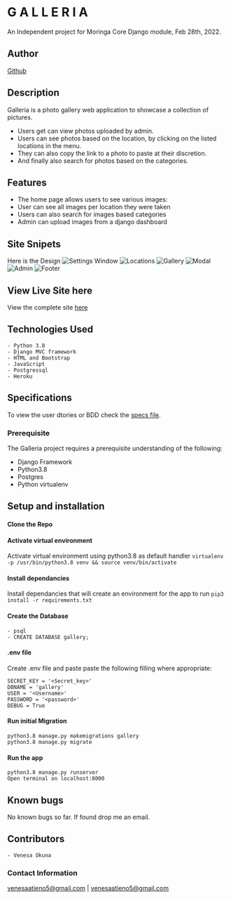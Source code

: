 # G A L L E R I A   

An Independent project for Moringa Core Django module, Feb 28th, 2022.

## Author  
  
[Github](https://github.com/VenesaOkuna) 

## Description

Galleria is a photo gallery web application to showcase a collection of pictures. 

- Users get can view photos uploaded by admin. 
- Users can see photos based on the location, by clicking on the listed locations in the menu. 
- They can also copy the link to a photo to paste at their discretion. 
- And finally also search for photos based on the categories.

## Features
- The home page allows users to see various images:
- User can see all images per location they were taken
- Users can also search for images based categories
- Admin can upload images from a django dashboard


## Site Snipets
Here is the Design
![Settings Window](https://raw.github.com/VenesaOkuna/Galleria/master/static/images/landing.png)
![Locations](./images/locations.png)
![Gallery](./images/albumgallery.png)
![Modal](./images/detailsmodal.png)
![Admin](./images/admin.png)
![Footer](./images/footer.png)

## View Live Site here
View the complete site [here](#)


## Technologies Used
    - Python 3.8
    - Django MVC framework
    - HTML and Bootstrap
    - JavaScript
    - Postgressql
    - Heroku

## Specifications
To view the user dtories or BDD check the [specs file](specs.md).

### Prerequisite
The Galleria project requires a prerequisite understanding of the following:
- Django Framework
- Python3.8
- Postgres
- Python virtualenv

## Setup and installation

#### Clone the Repo
####  Activate virtual environment
Activate virtual environment using python3.8 as default handler
    `virtualenv -p /usr/bin/python3.8 venv && source venv/bin/activate`
####  Install dependancies
Install dependancies that will create an environment for the app to run `pip3 install -r requirements.txt`
####  Create the Database
    - psql
    - CREATE DATABASE gallery;
####  .env file
Create .env file and paste paste the following filling where appropriate:

    SECRET_KEY = '<Secret_key>'
    DBNAME = 'gallery'
    USER = '<Username>'
    PASSWORD = '<password>'
    DEBUG = True
#### Run initial Migration
    python3.8 manage.py makemigrations gallery
    python3.8 manage.py migrate
#### Run the app
    python3.8 manage.py runserver
    Open terminal on localhost:8000

## Known bugs
No known bugs so far. If found drop me an email.


## Contributors
    - Venesa Okuna

### Contact Information
venesaatieno5@gmail.com | venesaatieno5@gmail.com
